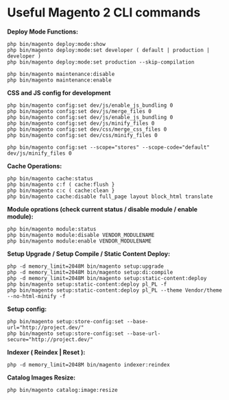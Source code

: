 # Useful Magento 2 CLI commands

**Deploy Mode Functions:**

```
php bin/magento deploy:mode:show
php bin/magento deploy:mode:set developer ( default | production | developer )
php bin/magento deploy:mode:set production --skip-compilation

php bin/magento maintenance:disable
php bin/magento maintenance:enable
```

**CSS and JS config for development**

```
php bin/magento config:set dev/js/enable_js_bundling 0
php bin/magento config:set dev/js/merge_files 0
php bin/magento config:set dev/js/enable_js_bundling 0
php bin/magento config:set dev/js/minify_files 0
php bin/magento config:set dev/css/merge_css_files 0
php bin/magento config:set dev/css/minify_files 0

php bin/magento config:set --scope="stores" --scope-code="default" dev/js/minify_files 0
```

**Cache Operations:**

```
php bin/magento cache:status
php bin/magento c:f ( cache:flush }
php bin/magento c:c ( cache:clean }
php bin/magento cache:disable full_page layout block_html translate
```

**Module oprations (check current status / disable module / enable module):**

```
php bin/magento module:status
php bin/magento module:disable VENDOR_MODULENAME
php bin/magento module:enable VENDOR_MODULENAME
```

**Setup Upgrade / Setup Compile / Static Content Deploy:**

```
php -d memory_limit=2048M bin/magento setup:upgrade
php -d memory_limit=2048M bin/magento setup:di:compile
php -d memory_limit=2048M bin/magento setup:static-content:deploy
php bin/magento setup:static-content:deploy pl_PL -f
php bin/magento setup:static-content:deploy pl_PL --theme Vendor/theme --no-html-minify -f

```

**Setup config:**
```
php bin/magento setup:store-config:set --base-url="http://project.dev/"
php bin/magento setup:store-config:set --base-url-secure="http://project.dev/"
```

**Indexer ( Reindex | Reset ):**

```
php -d memory_limit=2048M bin/magento indexer:reindex
```

**Catalog Images Resize:**

```
php bin/magento catalog:image:resize
```
